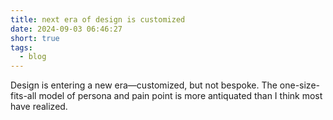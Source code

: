 ```yaml
---
title: next era of design is customized
date: 2024-09-03 06:46:27
short: true
tags:
  - blog
---
```


Design is entering a new era—customized, but not bespoke. The one-size-fits-all model of persona and pain point is more antiquated than I think most have realized.
